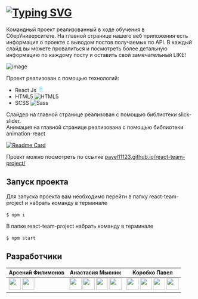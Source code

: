 # [![Typing SVG](https://readme-typing-svg.herokuapp.com?color=%2336BCF7&lines=REACT+TEAM+PROJECT)](https://pavel11123.github.io/react-team-project/) 

Командный проект реализованный в ходе обучения в СберУниверситете.
На главной странице нашего веб приложения есть информация о проекте с выводом постов получаемых по API. В каждый слайд вы можете провалиться и посмотреть более детальную информацию по каждому посту и оставить свой замечательный LIKE!


![image](https://github.com/pavel11123/react-team-project/blob/master/gif/ezgif.com-optimize.gif)

Проект реализован с помощью технологий:
- React Js <img src="https://github.com/devicons/devicon/blob/master/icons/react/react-original-wordmark.svg" title="React" alt="React" width="15" height="15" alt="React"/>
- HTML5 <img src="https://raw.githubusercontent.com/danielcranney/readme-generator/main/public/icons/skills/html5-colored.svg" width="15" height="15" alt="HTML5" />
- SCSS <img src="https://raw.githubusercontent.com/danielcranney/readme-generator/main/public/icons/skills/sass-colored.svg" width="15" height="15" alt="Sass" />

Слайдер на главной странице реализован с помощью библиотеки slick-slider. <br/> Анимация на главной странице реализована с помощью библиотеки animation-react

[![Readme Card](https://github-readme-stats.vercel.app/api/pin/?username=pavel11123&repo=react-team-project)](https://pavel11123.github.io/react-team-project/)


Проект можно посмотреть по ссылке
<a href="https://pavel11123.github.io/react-team-project/" target="_blank" rel="noreferrer">pavel11123.github.io/react-team-project/</a>

## Запуск проекта

Для запуска проекта вам необходимо перейти в папку react-team-project и набрать команду в терминале

`$ npm i`

В папке react-team-project набрать команду в терминале

`$ npm start`

## Разработчики


| Арсений Филимонов | Анастасия Мысник | Коробко Павел |
| --------- | ---------|---------|
| <a href="https://github.com/Rastyapaa" target="_blank" rel="noreferrer"><img src="https://raw.githubusercontent.com/danielcranney/readme-generator/main/public/icons/socials/github.svg" width="32" height="32" /></a> <a href="https://t.me/Rastyapa" target="_blank" rel="noreferrer"><img src="https://cdn-icons-png.flaticon.com/512/2111/2111646.png" width="32" height="32" /></a> | <a href="https://github.com/AnastasVM" target="_blank" rel="noreferrer"><img src="https://raw.githubusercontent.com/danielcranney/readme-generator/main/public/icons/socials/github.svg" width="32" height="32" /></a> <a href="https://instagram.com/nastya_mysnik?igshid=OTJhZDVkZWE=" target="_blank" rel="noreferrer"><img src="https://raw.githubusercontent.com/danielcranney/readme-generator/main/public/icons/socials/instagram.svg" width="32" height="32" /></a> <a href="https://vk.com/id2684536" target="_blank" rel="noreferrer"><img src="https://free-png.ru/wp-content/uploads/2022/02/free-png.ru-307.png" width="32" height="32" /></a>  <a href="https://t.me/CharodoroNasya" target="_blank" rel="noreferrer"><img src="https://cdn-icons-png.flaticon.com/512/2111/2111646.png" width="32" height="32" /></a> |<a href="https://www.github.com/pavel11123" target="_blank" rel="noreferrer"><img src="https://raw.githubusercontent.com/danielcranney/readme-generator/main/public/icons/socials/github.svg" width="32" height="32" /></a> <a href="http://www.instagram.com/korobko433" target="_blank" rel="noreferrer"><img src="https://raw.githubusercontent.com/danielcranney/readme-generator/main/public/icons/socials/instagram.svg" width="32" height="32" /></a> <a href="https://vk.com/korobkopavel" target="_blank" rel="noreferrer"><img src="https://free-png.ru/wp-content/uploads/2022/02/free-png.ru-307.png" width="32" height="32" /></a> <a href="https://t.me/Pavelkorobko" target="_blank" rel="noreferrer"><img src="https://cdn-icons-png.flaticon.com/512/2111/2111646.png" width="32" height="32" /></a> |

